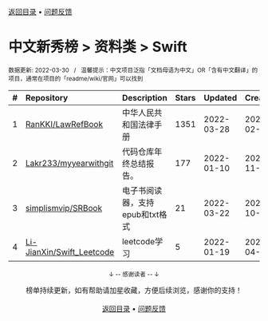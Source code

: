 <a href="https://github.com/GrowingGit/GitHub-Chinese-Top-Charts#github中文排行榜">返回目录</a> • <a href="/content/docs/feedback.md">问题反馈</a>

# 中文新秀榜 > 资料类 > Swift
<sub>数据更新: 2022-03-30&nbsp;&nbsp;&nbsp;/&nbsp;&nbsp;&nbsp;温馨提示：中文项目泛指「文档母语为中文」OR「含有中文翻译」的项目，通常在项目的「readme/wiki/官网」可以找到</sub>

|#|Repository|Description|Stars|Updated|Created|
|:-|:-|:-|:-|:-|:-|
|1|[RanKKI/LawRefBook](https://github.com/RanKKI/LawRefBook)|中华人民共和国法律手册|1351|2022-03-28|2022-02-25|
|2|[Lakr233/myyearwithgit](https://github.com/Lakr233/myyearwithgit)|代码仓库年终总结报告。|177|2022-01-10|2021-11-29|
|3|[simplismvip/SRBook](https://github.com/simplismvip/SRBook)|电子书阅读器，支持epub和txt格式|21|2022-03-22|2021-10-19|
|4|[Li-JianXin/Swift_Leetcode](https://github.com/Li-JianXin/Swift_Leetcode)|leetcode学习|5|2022-01-19|2021-04-20|

<div align="center">
    <p><sub>↓ -- 感谢读者 -- ↓</sub></p>
    榜单持续更新，如有帮助请加星收藏，方便后续浏览，感谢你的支持！
</div>

<br/>

<div align="center"><a href="https://github.com/GrowingGit/GitHub-Chinese-Top-Charts#github中文排行榜">返回目录</a> • <a href="/content/docs/feedback.md">问题反馈</a></div>
